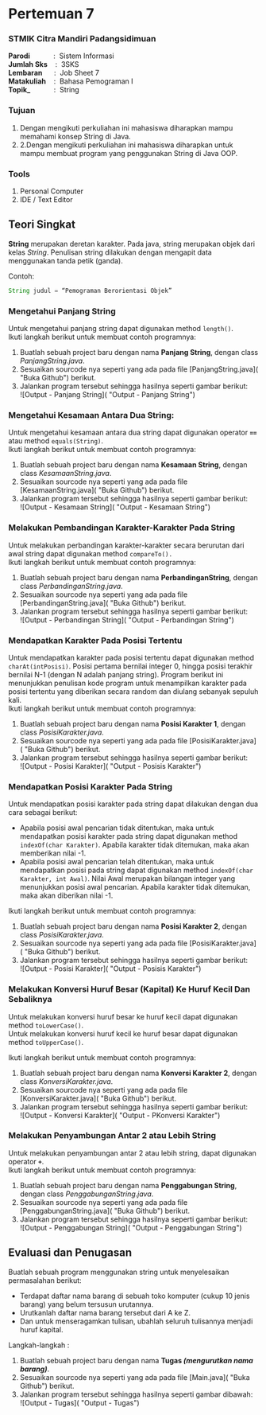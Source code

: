 # Pertemuan 7

### STMIK Citra Mandiri Padangsidimuan

**Parodi**&nbsp;&nbsp;&nbsp;&nbsp;&nbsp;&nbsp;&nbsp;&nbsp;&nbsp;&nbsp;&nbsp;&nbsp;:&nbsp;&nbsp;Sistem Informasi <br>
**Jumlah Sks**&nbsp;&nbsp;&nbsp;&nbsp;:&nbsp;&nbsp;3SKS <br>
**Lembaran**&nbsp;&nbsp;&nbsp;&nbsp;&nbsp;&nbsp;:&nbsp;&nbsp;Job Sheet 7 <br>
**Matakuliah**&nbsp;&nbsp;&nbsp;&nbsp;:&nbsp;&nbsp;Bahasa Pemograman I <br>
**Topik_**&nbsp;&nbsp;&nbsp;&nbsp;&nbsp;&nbsp;&nbsp;&nbsp;&nbsp;&nbsp;&nbsp;&nbsp;:&nbsp;&nbsp;String

### Tujuan

1. Dengan mengikuti perkuliahan ini mahasiswa diharapkan mampu memahami konsep String di Java.
2. 2.Dengan mengikuti perkuliahan ini mahasiswa diharapkan untuk mampu membuat program yang penggunakan String di Java OOP.

### Tools

1. Personal Computer
2. IDE / Text Editor

## Teori Singkat

**String** merupakan deretan karakter. Pada java, string merupakan objek dari kelas _String_. Penulisan string dilakukan dengan mengapit data menggunakan tanda petik (ganda).

Contoh:
```java 
String judul = “Pemograman Berorientasi Objek”
```

### Mengetahui Panjang String

Untuk mengetahui panjang string dapat digunakan method `length()`. <br>
Ikuti langkah berikut untuk membuat contoh programnya:
1. Buatlah sebuah project baru dengan nama **Panjang String**, dengan class *PanjangString.java*.
2. Sesuaikan sourcode nya seperti yang ada pada file [PanjangString.java]( "Buka Github") berikut.
3. Jalankan program tersebut sehingga hasilnya seperti gambar berikut: <br>
![Output - Panjang String]( "Output - Panjang String")

### Mengetahui Kesamaan Antara Dua String:

Untuk mengetahui kesamaan antara dua string dapat digunakan operator **`==`** atau method `equals(String)`. <br>
Ikuti langkah berikut untuk membuat contoh programnya:
1. Buatlah sebuah project baru dengan nama **Kesamaan String**, dengan class *KesamaanString.java*.
2. Sesuaikan sourcode nya seperti yang ada pada file [KesamaanString.java]( "Buka Github") berikut.
3. Jalankan program tersebut sehingga hasilnya seperti gambar berikut: <br>
![Output - Kesamaan String]( "Output - Kesamaan String")

### Melakukan Pembandingan Karakter-Karakter Pada String

Untuk melakukan perbandingan karakter-karakter secara berurutan dari awal string dapat digunakan method `compareTo().` <br>
Ikuti langkah berikut untuk membuat contoh programnya:
1. Buatlah sebuah project baru dengan nama **PerbandinganString**, dengan class *PerbandinganString.java*.
2. Sesuaikan sourcode nya seperti yang ada pada file [PerbandinganString.java]( "Buka Github") berikut.
3. Jalankan program tersebut sehingga hasilnya seperti gambar berikut: <br>
![Output - Perbandingan String]( "Output - Perbandingan String")

### Mendapatkan Karakter Pada Posisi Tertentu

Untuk mendapatkan karakter pada posisi tertentu dapat digunakan method `charAt(intPosisi)`. Posisi pertama bernilai integer 0, hingga posisi terakhir bernilai N-1 (dengan N adalah panjang string).
Program berikut ini menunjukkan penulisan kode program untuk menampilkan karakter pada posisi tertentu yang diberikan secara random dan diulang sebanyak sepuluh kali. <br>
Ikuti langkah berikut untuk membuat contoh programnya:
1. Buatlah sebuah project baru dengan nama **Posisi Karakter 1**, dengan class *PosisiKarakter.java*.
2. Sesuaikan sourcode nya seperti yang ada pada file [PosisiKarakter.java]( "Buka Github") berikut.
3. Jalankan program tersebut sehingga hasilnya seperti gambar berikut: <br>
![Output - Posisi Karakter]( "Output - Posisis Karakter")

### Mendapatkan Posisi Karakter Pada String

Untuk mendapatkan posisi karakter pada string dapat dilakukan dengan dua cara sebagai berikut:
+ Apabila posisi awal pencarian tidak ditentukan, maka untuk mendapatkan posisi karakter pada string dapat digunakan method `indexOf(char Karakter)`. Apabila karakter tidak ditemukan, maka akan memberikan nilai -1.
+ Apabila posisi awal pencarian telah ditentukan, maka untuk mendapatkan posisi pada string dapat digunakan method `indexOf(char Karakter, int Awal)`. Nilai Awal merupakan bilangan integer yang menunjukkan posisi awal pencarian. Apabila karakter tidak ditemukan, maka akan diberikan nilai -1.

Ikuti langkah berikut untuk membuat contoh programnya:
1. Buatlah sebuah project baru dengan nama **Posisi Karakter 2**, dengan class *PosisiKarakter.java*.
2. Sesuaikan sourcode nya seperti yang ada pada file [PosisiKarakter.java]( "Buka Github") berikut.
3. Jalankan program tersebut sehingga hasilnya seperti gambar berikut: <br>
![Output - Posisi Karakter]( "Output - Posisis Karakter")

### Melakukan Konversi Huruf Besar (Kapital) Ke Huruf Kecil Dan Sebaliknya

Untuk melakukan konversi huruf besar ke huruf kecil dapat digunakan method `toLowerCase()`. <br>
Untuk melakukan konversi huruf kecil ke huruf besar dapat digunakan method `toUpperCase()`.

Ikuti langkah berikut untuk membuat contoh programnya:
1. Buatlah sebuah project baru dengan nama **Konversi Karakter 2**, dengan class *KonversiKarakter.java*.
2. Sesuaikan sourcode nya seperti yang ada pada file [KonversiKarakter.java]( "Buka Github") berikut.
3. Jalankan program tersebut sehingga hasilnya seperti gambar berikut: <br>
![Output - Konversi Karakter]( "Output - PKonversi Karakter")

### Melakukan Penyambungan Antar 2 atau Lebih String

Untuk melakukan penyambungan antar 2 atau lebih string, dapat digunakan operator **`+`**.  
Ikuti langkah berikut untuk membuat contoh programnya:
1. Buatlah sebuah project baru dengan nama **Penggabungan String**, dengan class *PenggabunganString.java*.
2. Sesuaikan sourcode nya seperti yang ada pada file [PenggabunganString.java]( "Buka Github") berikut.
3. Jalankan program tersebut sehingga hasilnya seperti gambar berikut: <br>
![Output - Penggabungan String]( "Output - Penggabungan String")

## Evaluasi dan Penugasan

Buatlah sebuah program menggunakan string untuk menyelesaikan permasalahan berikut:
+ Terdapat daftar nama barang di sebuah toko komputer (cukup 10 jenis barang) yang belum tersusun urutannya.
+ Urutkanlah daftar nama barang tersebut dari A ke Z.
+ Dan untuk menseragamkan tulisan, ubahlah seluruh tulisannya menjadi huruf kapital.
  
Langkah-langkah :<br>
1. Buatlah sebuah project baru dengan nama **Tugas _(mengurutkan nama barang)_**.
2. Sesuaikan sourcode nya seperti yang ada pada file [Main.java]( "Buka Github") berikut.
3. Jalankan program tersebut sehingga hasilnya seperti gambar dibawah: <br>
![Output - Tugas]( "Output - Tugas")